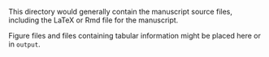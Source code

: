 This directory would generally contain the manuscript source files, including the LaTeX or Rmd file for the manuscript. 

Figure files and files containing tabular information might be placed here or in `output`.

